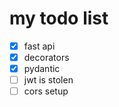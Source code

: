 # my todo list 
- [x]  fast api
  - [x] decorators
  - [x] pydantic
- [ ]  jwt is stolen
- [ ]  cors setup